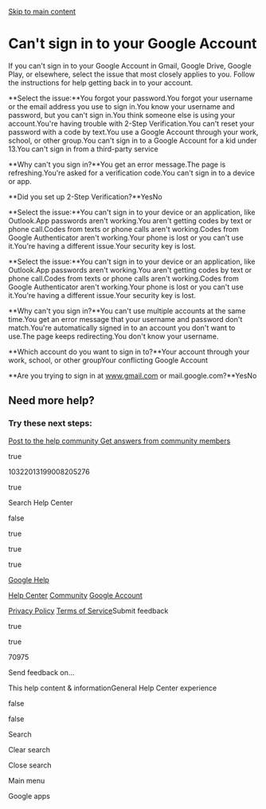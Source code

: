 [Skip to main content](https://support.google.com/accounts/troubleshooter/2402620?visit_id=638953643756644337-3866288084&p=BadCredentials&rd=2#search-form)

# Can't sign in to your Google Account

If you can't sign in to your Google Account in Gmail, Google Drive, Google Play, or elsewhere, select the issue that most closely applies to you. Follow the instructions for help getting back in to your account.

**Select the issue:**You forgot your password.You forgot your username or the email address you use to sign in.You know your username and password, but you can't sign in.You think someone else is using your account.You're having trouble with 2-Step Verification.You can't reset your password with a code by text.You use a Google Account through your work, school, or other group.You can't sign in to a Google Account for a kid under 13.You can't sign in from a third-party service

**Why can't you sign in?**You get an error message.The page is refreshing.You're asked for a verification code.You can't sign in to a device or app.

**Did you set up 2-Step Verification?**YesNo

**Select the issue:**You can't sign in to your device or an application, like Outlook.App passwords aren't working.You aren't getting codes by text or phone call.Codes from texts or phone calls aren't working.Codes from Google Authenticator aren't working.Your phone is lost or you can't use it.You're having a different issue.Your security key is lost.

**Select the issue:**You can't sign in to your device or an application, like Outlook.App passwords aren't working.You aren't getting codes by text or phone call.Codes from texts or phone calls aren't working.Codes from Google Authenticator aren't working.Your phone is lost or you can't use it.You're having a different issue.Your security key is lost.

**Why can't you sign in?**You can't use multiple accounts at the same time.You get an error message that your username and password don't match.You're automatically signed in to an account you don't want to use.The page keeps redirecting.You don't know your username.

**Which account do you want to sign in to?**Your account through your work, school, or other groupYour conflicting Google Account

**Are you trying to sign in at www.gmail.com or mail.google.com?**YesNo

## Need more help?

### Try these next steps:

[Post to the help community  Get answers from community members](https://support.google.com/accounts/community?hl=en)

true

10322013199008205276

true

Search Help Center

false

true

true

true

[Google Help](https://support.google.com/)

[Help Center](https://support.google.com/accounts/?hl=en) [Community](https://support.google.com/accounts/community?hl=en) [Google Account](https://myaccount.google.com/)

[Privacy Policy](https://www.google.com/intl/en/privacy.html) [Terms of Service](https://www.google.com/accounts/TOS)Submit feedback

true

true

70975

Send feedback on...

This help content & informationGeneral Help Center experience

false

false

Search

Clear search

Close search

Main menu

Google apps